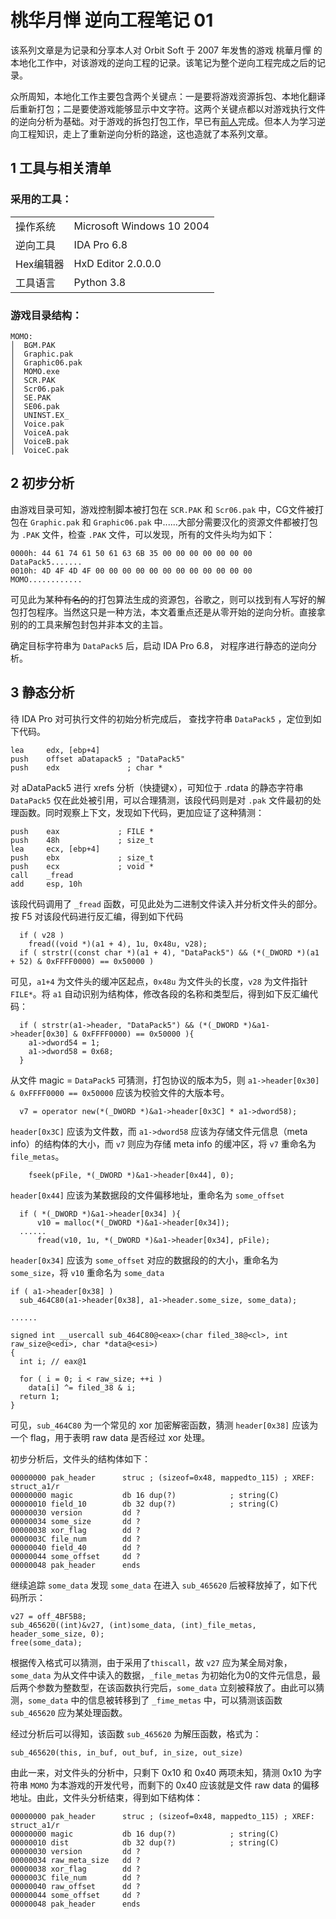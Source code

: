 # 桃华月惮 逆向工程笔记 01

该系列文章是为记录和分享本人对 Orbit Soft 于 2007 年发售的游戏 桃華月憚 的本地化工作中，对该游戏的逆向工程的记录。该笔记为整个逆向工程完成之后的记录。

众所周知，本地化工作主要包含两个关键点：一是要将游戏资源拆包、本地化翻译后重新打包；二是要使游戏能够显示中文字符。这两个关键点都以对游戏执行文件的逆向分析为基础。对于游戏的拆包打包工作，早已有[前人](https://github.com/regomne/chinesize)完成。但本人为学习逆向工程知识，走上了重新逆向分析的路途，这也造就了本系列文章。

## 1 工具与相关清单

### 采用的工具：

|  |  |
| - | - |
| 操作系统 | Microsoft Windows 10 2004 |
| 逆向工具 | IDA Pro 6.8 |
| Hex编辑器 | HxD Editor 2.0.0.0 | 
| 工具语言 | Python 3.8 |

### 游戏目录结构：
~~~
MOMO:
│  BGM.PAK
│  Graphic.pak
│  Graphic06.pak
│  MOMO.exe
│  SCR.PAK
│  Scr06.pak
│  SE.PAK
│  SE06.pak
│  UNINST.EX_
│  Voice.pak
│  VoiceA.pak
│  VoiceB.pak
│  VoiceC.pak
~~~

## 2 初步分析

由游戏目录可知，游戏控制脚本被打包在 `SCR.PAK` 和 `Scr06.pak` 中，CG文件被打包在 `Graphic.pak` 和 `Graphic06.pak` 中......大部分需要汉化的资源文件都被打包为 `.PAK` 文件，检查 `.PAK` 文件，可以发现，所有的文件头均为如下：

```
0000h: 44 61 74 61 50 61 63 6B 35 00 00 00 00 00 00 00  DataPack5....... 
0010h: 4D 4F 4D 4F 00 00 00 00 00 00 00 00 00 00 00 00  MOMO............ 
```

可见此为某种<del>有名的</del>的打包算法生成的资源包，谷歌之，则可以找到有人写好的解包打包程序。当然这只是一种方法，本文着重点还是从零开始的逆向分析。直接拿别的的工具来解包封包并非本文的主旨。

确定目标字符串为 `DataPack5` 后，启动 IDA Pro 6.8， 对程序进行静态的逆向分析。

## 3 静态分析

待 IDA Pro 对可执行文件的初始分析完成后， 查找字符串 `DataPack5` ，定位到如下代码。

```
lea     edx, [ebp+4]
push    offset aDatapack5 ; "DataPack5"
push    edx               ; char *
```

对 aDataPack5 进行 xrefs 分析（快捷键x），可知位于 .rdata 的静态字符串 `DataPack5` 仅在此处被引用，可以合理猜测，该段代码则是对 `.pak` 文件最初的处理函数。同时观察上下文，发现如下代码，更加应证了这种猜测：

```
push    eax             ; FILE *
push    48h             ; size_t
lea     ecx, [ebp+4]
push    ebx             ; size_t
push    ecx             ; void *
call    _fread
add     esp, 10h
```

该段代码调用了 `_fread` 函数，可见此处为二进制文件读入并分析文件头的部分。按 F5 对该段代码进行反汇编，得到如下代码

```
  if ( v28 )
    fread((void *)(a1 + 4), 1u, 0x48u, v28);
  if ( strstr((const char *)(a1 + 4), "DataPack5") && (*(_DWORD *)(a1 + 52) & 0xFFFF0000) == 0x50000 )
```

可见，`a1+4` 为文件头的缓冲区起点，`0x48u` 为文件头的长度，`v28` 为文件指针 `FILE*`。将 `a1` 自动识别为结构体，修改各段的名称和类型后，得到如下反汇编代码：

```
  if ( strstr(a1->header, "DataPack5") && (*(_DWORD *)&a1->header[0x30] & 0xFFFF0000) == 0x50000 ){
    a1->dword54 = 1;
    a1->dword58 = 0x68;
  }
```
从文件 magic = `DataPack5` 可猜测，打包协议的版本为5，则 `a1->header[0x30] & 0xFFFF0000 == 0x50000` 应该为校验文件的大版本号。
```
  v7 = operator new(*(_DWORD *)&a1->header[0x3C] * a1->dword58);
```
`header[0x3C]` 应该为文件数，而 `a1->dword58` 应该为存储文件元信息（meta info）的结构体的大小，而 `v7` 则应为存储 meta info 的缓冲区，将 `v7` 重命名为 `file_metas`。
```
    fseek(pFile, *(_DWORD *)&a1->header[0x44], 0);
```
`header[0x44]` 应该为某数据段的文件偏移地址，重命名为 `some_offset`
```
  if ( *(_DWORD *)&a1->header[0x34] ){
      v10 = malloc(*(_DWORD *)&a1->header[0x34]);
  ......
      fread(v10, 1u, *(_DWORD *)&a1->header[0x34], pFile);
```
`header[0x34]` 应该为 `some_offset` 对应的数据段的的大小，重命名为 `some_size`，将 `v10` 重命名为 `some_data`

```
if ( a1->header[0x38] )
  sub_464C80(a1->header[0x38], a1->header.some_size, some_data);

......

signed int __usercall sub_464C80@<eax>(char filed_38@<cl>, int raw_size@<edi>, char *data@<esi>)
{
  int i; // eax@1

  for ( i = 0; i < raw_size; ++i )
    data[i] ^= filed_38 & i;
  return 1;
}
```
可见，`sub_464C80` 为一个常见的 xor 加密解密函数，猜测 `header[0x38]` 应该为一个 flag，用于表明 raw data 是否经过 xor 处理。

初步分析后，文件头的结构体如下：
```
00000000 pak_header      struc ; (sizeof=0x48, mappedto_115) ; XREF: struct_a1/r
00000000 magic           db 16 dup(?)            ; string(C)
00000010 field_10        db 32 dup(?)            ; string(C)
00000030 version         dd ?
00000034 some_size       dd ?
00000038 xor_flag        dd ?
0000003C file_num        dd ?
00000040 field_40        dd ?
00000044 some_offset     dd ?
00000048 pak_header      ends
```

继续追踪 `some_data` 发现 `some_data` 在进入 `sub_465620` 后被释放掉了，如下代码所示：
```
v27 = off_4BF5B8;
sub_465620((int)&v27, (int)some_data, (int)_file_metas, header_some_size, 0);
free(some_data);
```
根据传入格式可以猜测，由于采用了`thiscall`，故 `v27` 应为某全局对象，`some_data` 为从文件中读入的数据，`_file_metas` 为初始化为0的文件元信息，最后两个参数为整数型，在该函数执行完后，`some_data` 立刻被释放了。由此可以猜测，`some_data` 中的信息被转移到了 `_fime_metas` 中，可以猜测该函数 `sub_465620` 应为某处理函数。

经过分析后可以得知，该函数 `sub_465620` 为解压函数，格式为：
```
sub_465620(this, in_buf, out_buf, in_size, out_size)
```

由此一来，对文件头的分析中，只剩下 0x10 和 0x40 两项未知，猜测 0x10 为字符串 `MOMO` 为本游戏的开发代号，而剩下的 0x40 应该就是文件 raw data 的偏移地址。由此，文件头分析结束，得到如下结构体：

```
00000000 pak_header      struc ; (sizeof=0x48, mappedto_115) ; XREF: struct_a1/r
00000000 magic           db 16 dup(?)            ; string(C)
00000010 dist            db 32 dup(?)            ; string(C)
00000030 version         dd ?
00000034 raw_meta_size   dd ?
00000038 xor_flag        dd ?
0000003C file_num        dd ?
00000040 raw_offset      dd ?
00000044 some_offset     dd ?
00000048 pak_header      ends
```